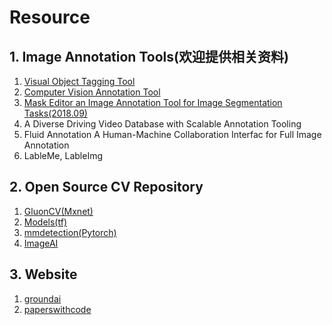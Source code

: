 # Resource

## 1. Image Annotation Tools(欢迎提供相关资料)
1. [Visual Object Tagging Tool](https://github.com/Microsoft/VoTT)
2. [Computer Vision Annotation Tool](https://github.com/opencv/cvat/)
3. [Mask Editor an Image Annotation Tool for Image Segmentation Tasks(2018.09)](https://github.com/Chuanhai/Mask-Editor)
4. A Diverse Driving Video Database with Scalable Annotation Tooling
5. Fluid Annotation A Human-Machine Collaboration Interfac for Full Image Annotation
6.  LableMe, LableImg

## 2. Open Source CV Repository 
1. [GluonCV(Mxnet)](https://gluon-cv.mxnet.io/model_zoo/classification.html)
2. [Models(tf)](https://github.com/tensorflow/models/tree/master/research/object_detection)
3. [mmdetection(Pytorch)](https://github.com/open-mmlab/mmdetection)
4. [ImageAI](https://github.com/OlafenwaMoses/ImageAI)

## 3. Website

1. [groundai](https://www.groundai.com/)
2. [paperswithcode](https://paperswithcode.com/)

